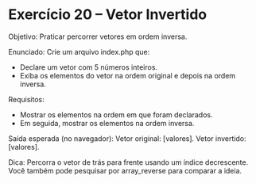 # Exercício 20 – Vetor Invertido

Objetivo: Praticar percorrer vetores em ordem inversa.

Enunciado:
Crie um arquivo index.php que:
- Declare um vetor com 5 números inteiros.
- Exiba os elementos do vetor na ordem original e depois na ordem inversa.

Requisitos:
- Mostrar os elementos na ordem em que foram declarados.
- Em seguida, mostrar os elementos na ordem inversa.

Saída esperada (no navegador):
Vetor original: [valores].
Vetor invertido: [valores].

Dica: Percorra o vetor de trás para frente usando um índice decrescente. Você também pode pesquisar por array_reverse para comparar a ideia.
